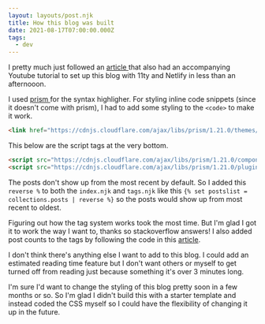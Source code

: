 ```yaml
---
layout: layouts/post.njk
title: How this blog was built
date: 2021-08-17T07:00:00.000Z
tags:
  - dev
---
```

I pretty much just followed an [article ](https://dev.to/koabrook/creating-a-basic-blog-with-eleventy-and-netlify-cms-completely-from-scratch-197e)that also had an accompanying Youtube tutorial to set up this blog with 11ty and Netlify in less than an afternooon.

I used [ prism ](https://prismjs.com/) for the syntax highligher. For styling inline code snippets (since it doesn't come with prism), I had to add some styling to the `<code>` to make it work.

```html
<link href="https://cdnjs.cloudflare.com/ajax/libs/prism/1.21.0/themes/prism-okaidia.min.css" rel="stylesheet" />
```

This below are the script tags at the very bottom.

```html
<script src="https://cdnjs.cloudflare.com/ajax/libs/prism/1.21.0/components/prism-core.min.js"></script>
<script src="https://cdnjs.cloudflare.com/ajax/libs/prism/1.21.0/plugins/autoloader/prism-autoloader.min.js"></script>
```

The posts don't show up from the most recent by default. So I added this `reverse %` to both the `index.njk` and `tags.njk` like this `{% set postslist = collections.posts | reverse %}` so the posts would show up from most recent to oldest. 

Figuring out how the tag system works took the most time. But I'm glad I got it to work the way I want to, thanks so stackoverflow answers! I also added post counts to the tags by following the code in this [article](https://www.markllobrera.com/posts/eleventy-tag-list-sorting-and-post-count/). 

I don't think there's anything else I want to add to this blog. I could add an estimated reading time feature but I don't want others or myself to get turned off from reading just because something it's over 3 minutes long. 

I'm sure I'd want to change the styling of this blog pretty soon in a few months or so. So I'm glad I didn't build this with a starter template and instead coded the CSS myself so I could have the flexibility of changing it up in the future.